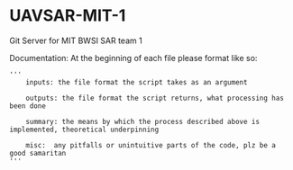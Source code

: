 # UAVSAR-MIT-1
Git Server for MIT BWSI SAR team 1

Documentation:
    At the beginning of each file please format like so:
    
    '''
        inputs: the file format the script takes as an argument
        
        outputs: the file format the script returns, what processing has been done
        
        summary: the means by which the process described above is implemented, theoretical underpinning
        
        misc:  any pitfalls or unintuitive parts of the code, plz be a good samaritan
    '''
